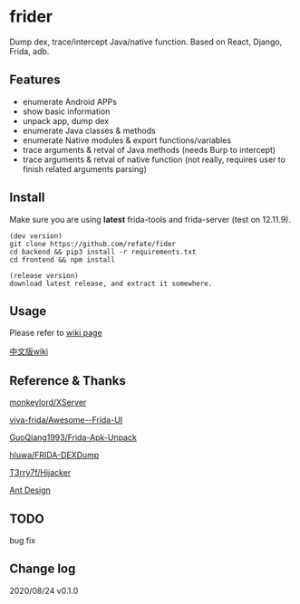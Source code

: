 # frider

Dump dex, trace/intercept Java/native function. Based on React, Django, Frida, adb. 

## Features

- enumerate Android APPs
- show basic information 
- unpack app, dump dex
- enumerate Java classes & methods
- enumerate Native modules & export functions/variables
- trace arguments & retval of Java methods (needs Burp to intercept)
- trace arguments & retval of native function (not really, requires user to finish related arguments parsing)

## Install

Make sure you are using **latest** frida-tools and frida-server (test on 12.11.9). 

```
(dev version)
git clone https://github.com/refate/fider
cd backend && pip3 install -r requirements.txt
cd frontend && npm install

(release version)
download latest release, and extract it somewhere.
```

## Usage

Please refer to [wiki page](https://github.com/refate/frider/wiki/Usage)

[中文版wiki](https://github.com/refate/frider/wiki/Usage-CN)

## Reference & Thanks

[monkeylord/XServer](https://github.com/monkeylord/XServer)

[viva-frida/Awesome--Frida-UI](https://github.com/viva-frida/Awesome--Frida-UI)

[GuoQiang1993/Frida-Apk-Unpack](https://github.com/GuoQiang1993/Frida-Apk-Unpack)

[hluwa/FRIDA-DEXDump](https://github.com/hluwa/FRIDA-DEXDump)

[T3rry7f/Hijacker](https://github.com/T3rry7f/Hijacker)

[Ant Design](https://ant.design/)

## TODO

bug fix

## Change log 

2020/08/24 v0.1.0